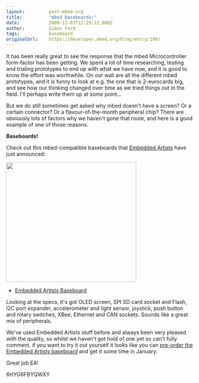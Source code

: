 ```yaml
---
layout:         post-mbed-org
title:          "mbed Baseboards!"
date:           2009-12-03T12:29:12.000Z
author:         Simon Ford
tags:           baseboard
originalUrl:    https://developer.mbed.org/blog/entry/108/
---
```


<p>
  It has been really great to see the response that the mbed
  Microcontroller form-factor has been getting. We spent a lot of
  time researching, testing and trialing prototypes to end up with
  what we have now, and it is good to know the effort was
  worthwhile. On our wall are all the different mbed prototypes,
  and it is funny to look at e.g. the one that is 2-eurocards big,
  and see how our thinking changed over time as we tried things out
  in the field. I'll perhaps write them up at some point...
</p>
<p>
  But we do still sometimes get asked why mbed doesn't have a
  screen? Or a certain connector? Or a flavour-of-the-month
  peripheral chip? There are obviously lots of factors why we
  haven't gone that route, and here is a good example of one of
  those reasons.
</p>
<p>
  <strong>Baseboards!</strong>
</p>
<p>
  Check out this mbed-compatible baseboards that <a href=
  "http://www.embeddedartists.com">Embedded Artists</a> have just
  announced:
</p>
<p>
  <img alt="" height="322" src=
  "http://mbed.org/media/uploads/simon/ea_mbed_baseboard.jpg"
  width="350">
</p>
<ul>
  <li>
    <a href=
    "http://www.embeddedartists.com/products/lpcxpresso/xpr_base.php">
    Embedded Artists Baseboard</a>
  </li>
</ul>
<p>
  Looking at the specs, it's got OLED screen, SPI SD card socket
  and Flash, I2C port expander, accelerometer and light sensor,
  joystick, push button and rotary switches, XBee, Ethernet and CAN
  sockets. Sounds like a great mix of peripherals.
</p>
<p>
  We've used Embedded Artists stuff before and always been very
  pleased with the quality, so whilst we haven't got hold of one
  yet so can't fully comment, if you want to try it out yourself it
  looks like you can <a href=
  "http://www.embeddedartists.com/shop/updatecart.php?action=buy&amp;art=EA-XPR-021&amp;num=1&amp;page=/products/lpcxpresso/xpr_base.php">
  pre-order the Embedded Artists baseboard</a> and get it some time
  in January.
</p>
<p>
  Great job EA!
</p>
<p>
  6HYG6FBYQWXY
</p>

